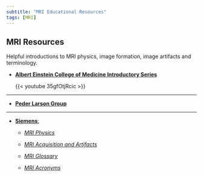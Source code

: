 ```yaml
---
subtitle: "MRI Educational Resources"
tags: [MRI]
---
```


## MRI Resources 

Helpful introductions to MRI physics, image formation, image artifacts and terminology.

- [**Albert Einstein College of Medicine Introductory Series**](https://www.youtube.com/watch?v=35gfOtjRcic&list=PLPcImQzEnTpz-5TzxyyoYSbiAa9xdd89l)

  {{< youtube 35gfOtjRcic >}}

---

- [**Peder Larson Group**](https://radiology.ucsf.edu/research/labs/larson/educational-materials)

---

- [**Siemens**:](https://www.siemens-healthineers.com/en-us/magnetic-resonance-imaging/magnetom-world/publications/mr-basics)

  - [*MRI Physics*](/materials/magnets_spins_and_resonances-00016929.pdf)

  - [*MRI Acquisition and Artifacts*](/content/materials/magnets_flows_and_artifacts-00016930.pdf)

  - [*MRI Glossary*](/content/materials/mr_glossary-00016927.pdf)

  - [*MRI Acronyms*](/content/materials/mri_acronyms-00033460.pdf)
